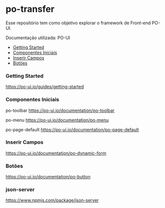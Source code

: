 # po-transfer

Esse repositório tem como objetivo explorar o framework de Front-end PO-UI.

Documentação utilizada: PO-UI

- [Getting Started](#getting-started)
- [Componentes Iniciais](#componentes-iniciais)
- [Inserir Campos](#inserir-campos)
- [Botões](#botoes)


### Getting Started
https://po-ui.io/guides/getting-started


### Componentes Iniciais

po-toolbar
https://po-ui.io/documentation/po-toolbar

po-menu
https://po-ui.io/documentation/po-menu

po-page-default
https://po-ui.io/documentation/po-page-default


### Inserir Campos

https://po-ui.io/documentation/po-dynamic-form

### Botões
https://po-ui.io/documentation/po-button


### json-server

https://www.npmjs.com/package/json-server


